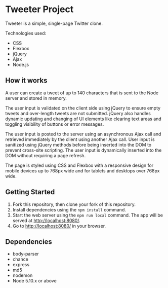 # Tweeter Project

Tweeter is a simple, single-page Twitter clone.

Technologies used:

- CSS
- Flexbox
- jQuery
- Ajax
- Node.js

## How it works

A user can create a tweet of up to 140 characters that is sent to the Node server and stored in memory.

The user input is validated on the client side using jQuery to ensure empty tweets and over-length tweets are not submitted. jQuery also handles dynamic updating and changing of UI elements like clearing text areas and toggling visibility of buttons or error messages.

The user input is posted to the server using an asynchronous Ajax call and retrieved immediately by the client using another Ajax call. User input is sanitized using jQuery methods before being inserted into the DOM to prevent cross-site scripting. The user input is dynamically inserted into the DOM without requiring a page refresh.

The page is styled using CSS and Flexbox with a responsive design for mobile devices up to 768px wide and for tablets and desktops over 768px wide.

## Getting Started

1. Fork this repository, then clone your fork of this repository.
2. Install dependencies using the `npm install` command.
3. Start the web server using the `npm run local` command. The app will be served at <http://localhost:8080/>.
4. Go to <http://localhost:8080/> in your browser.

## Dependencies

- body-parser
- chance
- express
- md5
- nodemon
- Node 5.10.x or above
